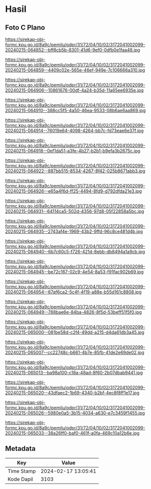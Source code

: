 # Hasil

## Foto C Plano

https://sirekap-obj-formc.kpu.go.id/8a9c/pemilu/pdpr/31/72/04/10/02/3172041002099-20240215-064852--bff8cb5b-8301-41d6-9ef0-0dfb0e1faa48.jpg

https://sirekap-obj-formc.kpu.go.id/8a9c/pemilu/pdpr/31/72/04/10/02/3172041002099-20240215-064859--4409c02e-565e-46ef-949e-7c106666a310.jpg

https://sirekap-obj-formc.kpu.go.id/8a9c/pemilu/pdpr/31/72/04/10/02/3172041002099-20240215-064906--10861676-00df-4a24-b35d-11a65ee6935e.jpg

https://sirekap-obj-formc.kpu.go.id/8a9c/pemilu/pdpr/31/72/04/10/02/3172041002099-20240215-064910--388cc5f5-4a50-46ea-9533-08b6ae6aa869.jpg

https://sirekap-obj-formc.kpu.go.id/8a9c/pemilu/pdpr/31/72/04/10/02/3172041002099-20240215-064914--76019e64-4098-4264-bb7c-fd73eae6e37f.jpg

https://sirekap-obj-formc.kpu.go.id/8a9c/pemilu/pdpr/31/72/04/10/02/3172041002099-20240215-064918--0ef1da51-a3fe-4b27-b2b1-b9efa3b2675c.jpg

https://sirekap-obj-formc.kpu.go.id/8a9c/pemilu/pdpr/31/72/04/10/02/3172041002099-20240215-064922--887bb515-8534-4267-8f42-025b8671abb3.jpg

https://sirekap-obj-formc.kpu.go.id/8a9c/pemilu/pdpr/31/72/04/10/02/3172041002099-20240215-064926--e65a4f6d-ff25-4494-8fd9-d792dfda21e3.jpg

https://sirekap-obj-formc.kpu.go.id/8a9c/pemilu/pdpr/31/72/04/10/02/3172041002099-20240215-064931--64114ca5-502d-4356-97d8-05f22858a5bc.jpg

https://sirekap-obj-formc.kpu.go.id/8a9c/pemilu/pdpr/31/72/04/10/02/3172041002099-20240215-064935--2743af4e-1969-43b2-9ffd-96c8ce481d4b.jpg

https://sirekap-obj-formc.kpu.go.id/8a9c/pemilu/pdpr/31/72/04/10/02/3172041002099-20240215-064940--6b7c60c5-f726-421d-8ebb-db8494a1a9cb.jpg

https://sirekap-obj-formc.kpu.go.id/8a9c/pemilu/pdpr/31/72/04/10/02/3172041002099-20240215-064945--be72c167-02c9-4e54-8a53-f91fac902b69.jpg

https://sirekap-obj-formc.kpu.go.id/8a9c/pemilu/pdpr/31/72/04/10/02/3172041002099-20240215-064954--67af6ca2-5c4f-4f19-a88e-b55d161c8808.jpg

https://sirekap-obj-formc.kpu.go.id/8a9c/pemilu/pdpr/31/72/04/10/02/3172041002099-20240215-064949--788bae6e-84ba-4826-8f5d-53beff51f5f0.jpg

https://sirekap-obj-formc.kpu.go.id/8a9c/pemilu/pdpr/31/72/04/10/02/3172041002099-20240215-065000--081be58d-c2f4-49dd-a215-d4da61db3a45.jpg

https://sirekap-obj-formc.kpu.go.id/8a9c/pemilu/pdpr/31/72/04/10/02/3172041002099-20240215-065007--cc22748c-b661-4b7e-85fb-41de2e69de02.jpg

https://sirekap-obj-formc.kpu.go.id/8a9c/pemilu/pdpr/31/72/04/10/02/3172041002099-20240215-065013--ba98a100-c18a-48ad-8f60-2b07dbab9441.jpg

https://sirekap-obj-formc.kpu.go.id/8a9c/pemilu/pdpr/31/72/04/10/02/3172041002099-20240215-065020--43dfaec2-1b69-4340-b2bf-4ec8f8ff1e17.jpg

https://sirekap-obj-formc.kpu.go.id/8a9c/pemilu/pdpr/31/72/04/10/02/3172041002099-20240215-065026--5980e0a5-3b15-4034-a630-e7c3459f1455.jpg

https://sirekap-obj-formc.kpu.go.id/8a9c/pemilu/pdpr/31/72/04/10/02/3172041002099-20240215-065033--38a26ff0-baf0-461f-a0fa-469c10a12b6e.jpg


## Metadata

| Key        | Value               |
| ---------- | ------------------- |
| Time Stamp | 2024-02-17 13:05:41 |
| Kode Dapil | 3103                |



